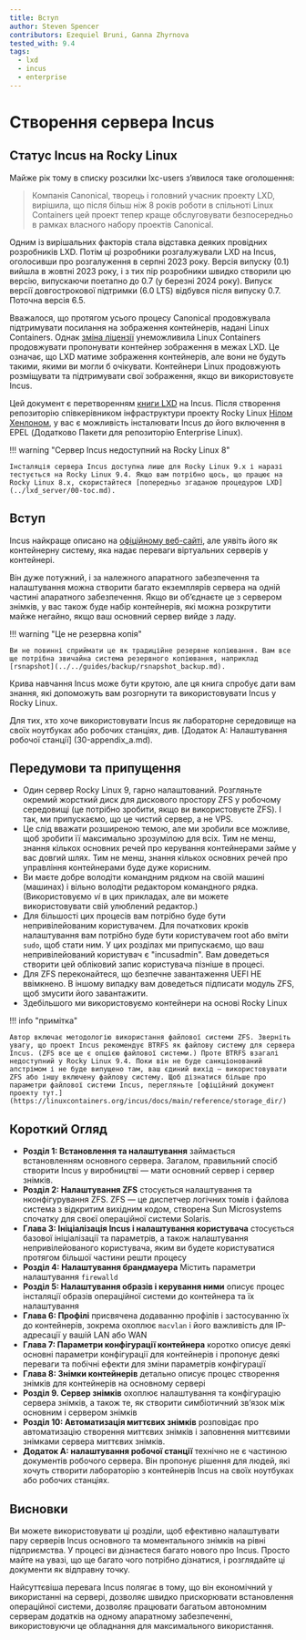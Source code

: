 ```yaml
---
title: Вступ
author: Steven Spencer
contributors: Ezequiel Bruni, Ganna Zhyrnova
tested_with: 9.4
tags:
  - lxd
  - incus
  - enterprise
---
```


# Створення сервера Incus

## Статус Incus на Rocky Linux

Майже рік тому в списку розсилки lxc-users з’явилося таке оголошення:

> Компанія Canonical, творець і головний учасник проекту LXD, вирішила, що після більш ніж 8 років роботи в спільноті Linux Containers цей проект тепер краще обслуговувати безпосередньо в рамках власного набору проектів Canonical.

Одним із вирішальних факторів стала відставка деяких провідних розробників LXD. Потім ці розробники розгалужували LXD на Incus, оголосивши про розгалуження в серпні 2023 року. Версія випуску (0.1) вийшла в жовтні 2023 року, і з тих пір розробники швидко створили цю версію, випускаючи поетапно до 0.7 (у березні 2024 року). Випуск версії довгострокової підтримки (6.0 LTS) відбувся після випуску 0.7. Поточна версія 6.5.

Вважалося, що протягом усього процесу Canonical продовжувала підтримувати посилання на зображення контейнерів, надані Linux Containers. Однак [зміна ліцензії](https://stgraber.org/2023/12/12/lxd-now-re-licensed-and-under-a-cla/) унеможливила Linux Containers продовжувати пропонувати контейнер зображення в межах LXD. Це означає, що LXD матиме зображення контейнерів, але вони не будуть такими, якими ви могли б очікувати. Контейнери Linux продовжують розміщувати та підтримувати свої зображення, якщо ви використовуєте Incus.

Цей документ є перетворенням [книги LXD](../lxd_server/00-toc.md) на Incus. Після створення репозиторію співкерівником інфраструктури проекту Rocky Linux [Нілом Хенлоном](https://wiki.rockylinux.org/team/infrastructure/), у вас є можливість інсталювати Incus до його включення в EPEL (Додатково Пакети для репозиторію Enterprise Linux).

!!! warning "Сервер Incus недоступний на Rocky Linux 8"

```
Інсталяція сервера Incus доступна лише для Rocky Linux 9.x і наразі тестується на Rocky Linux 9.4. Якщо вам потрібно щось, що працює на Rocky Linux 8.x, скористайтеся [попередньо згаданою процедурою LXD](../lxd_server/00-toc.md).
```

## Вступ

Incus найкраще описано на [офіційному веб-сайті](https://linuxcontainers.org/incus/), але уявіть його як контейнерну систему, яка надає переваги віртуальних серверів у контейнері.

Він дуже потужний, і за належного апаратного забезпечення та налаштування можна створити багато екземплярів сервера на одній частині апаратного забезпечення. Якщо ви об’єднаєте це з сервером знімків, у вас також буде набір контейнерів, які можна розкрутити майже негайно, якщо ваш основний сервер вийде з ладу.

!!! warning "Це не резервна копія"

```
Ви не повинні сприймати це як традиційне резервне копіювання. Вам все ще потрібна звичайна система резервного копіювання, наприклад [rsnapshot](../../guides/backup/rsnapshot_backup.md).
```

Крива навчання Incus може бути крутою, але ця книга спробує дати вам знання, які допоможуть вам розгорнути та використовувати Incus у Rocky Linux.

Для тих, хто хоче використовувати Incus як лабораторне середовище на своїх ноутбуках або робочих станціях, див. [Додаток A: Налаштування робочої станції] (30-appendix_a.md).

## Передумови та припущення

- Один сервер Rocky Linux 9, гарно налаштований. Розгляньте окремий жорсткий диск для дискового простору ZFS у робочому середовищі (це потрібно зробити, якщо ви використовуєте ZFS). І так, ми припускаємо, що це чистий сервер, а не VPS.
- Це слід вважати розширеною темою, але ми зробили все можливе, щоб зробити її максимально зрозумілою для всіх. Тим не менш, знання кількох основних речей про керування контейнерами займе у вас довгий шлях. Тим не менш, знання кількох основних речей про управління контейнерами буде дуже корисним.
- Ви маєте добре володіти командним рядком на своїй машині (машинах) і вільно володіти редактором командного рядка. (Використовуємо _vi_ в цих прикладах, але ви можете використовувати свій улюблений редактор.)
- Для більшості цих процесів вам потрібно буде бути непривілейованим користувачем. Для початкових кроків налаштування вам потрібно буде бути користувачем root або вміти `sudo`, щоб стати ним. У цих розділах ми припускаємо, що ваш непривілейований користувач є "incusadmin". Вам доведеться створити цей обліковий запис користувача пізніше в процесі.
- Для ZFS переконайтеся, що безпечне завантаження UEFI НЕ ввімкнено. В іншому випадку вам доведеться підписати модуль ZFS, щоб змусити його завантажити.
- Здебільшого ми використовуємо контейнери на основі Rocky Linux

!!! info "примітка"

```
Автор включає методологію використання файлової системи ZFS. Зверніть увагу, що проект Incus рекомендує BTRFS як файлову систему для сервера Incus. (ZFS все ще є опцією файлової системи.) Проте BTRFS взагалі недоступний у Rocky Linux 9.4. Поки він не буде санкціонований апстрімом і не буде випущено там, ваш єдиний вихід — використовувати ZFS або іншу включену файлову систему. Щоб дізнатися більше про параметри файлової системи Incus, перегляньте [офіційний документ проекту тут.](https://linuxcontainers.org/incus/docs/main/reference/storage_dir/)  
```

## Короткий Огляд

- **Розділ 1: Встановлення та налаштування** займається встановленням основного сервера. Загалом, правильний спосіб створити Incus у виробництві — мати основний сервер і сервер знімків.
- **Розділ 2: Налаштування ZFS** стосується налаштування та нконфігурування ZFS. ZFS — це диспетчер логічних томів і файлова система з відкритим вихідним кодом, створена Sun Microsystems спочатку для своєї операційної системи Solaris.
- **Глава 3: Ініціалізація Incus і налаштування користувача** стосується базової ініціалізації та параметрів, а також налаштування непривілейованого користувача, яким ви будете користуватися протягом більшої частини решти процесу
- **Розділ 4: Налаштування брандмауера** Містить параметри налаштування `firewalld`
- **Розділ 5: Налаштування образів і керування ними** описує процес інсталяції образів операційної системи до контейнера та їх налаштування
- **Глава 6: Профілі** присвячена додаванню профілів і застосуванню їх до контейнерів, зокрема охоплює `macvlan` і його важливість для IP-адресації у вашій LAN або WAN
- **Глава 7: Параметри конфігурації контейнера** коротко описує деякі основні параметри конфігурації для контейнерів і пропонує деякі переваги та побічні ефекти для зміни параметрів конфігурації
- **Глава 8: Знімки контейнерів** детально описує процес створення знімків для контейнерів на основному сервері
- **Розділ 9. Сервер знімків** охоплює налаштування та конфігурацію сервера знімків, а також те, як створити симбіотичний зв’язок між основним і сервером знімків
- **Розділ 10: Автоматизація миттєвих знімків** розповідає про автоматизацію створення миттєвих знімків і заповнення миттєвими знімками сервера миттєвих знімків.
- **Додаток A: налаштування робочої станції** технічно не є частиною документів робочого сервера. Він пропонує рішення для людей, які хочуть створити лабораторію з контейнерів Incus на своїх ноутбуках або робочих станціях.

## Висновки

Ви можете використовувати ці розділи, щоб ефективно налаштувати пару серверів Incus основного та моментального знімків на рівні підприємства. У процесі ви дізнаєтеся багато нового про Incus. Просто майте на увазі, що ще багато чого потрібно дізнатися, і розглядайте ці документи як відправну точку.

Найсуттєвіша перевага Incus полягає в тому, що він економічний у використанні на сервері, дозволяє швидко прискорювати встановлення операційної системи, дозволяє працювати багатьом автономним серверам додатків на одному апаратному забезпеченні, використовуючи це обладнання для максимального використання.
